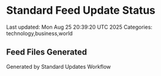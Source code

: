 # Standard Feed Update Status
Last updated: Mon Aug 25 20:39:20 UTC 2025
Categories: technology,business,world

## Feed Files Generated

Generated by Standard Updates Workflow
